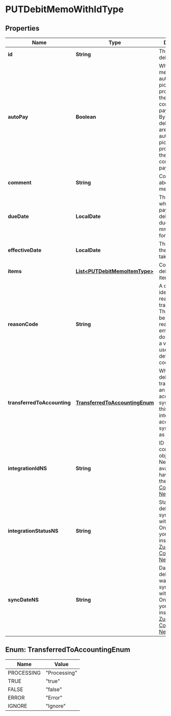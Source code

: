 

# PUTDebitMemoWithIdType


## Properties

| Name | Type | Description | Notes |
|------------ | ------------- | ------------- | -------------|
|**id** | **String** | The ID of the debit memo.  |  [optional] |
|**autoPay** | **Boolean** | Whether debit memos are automatically picked up for processing in the corresponding payment run.   By default, debit memos are automatically picked up for processing in the corresponding payment run.  |  [optional] |
|**comment** | **String** | Comments about the debit memo.  |  [optional] |
|**dueDate** | **LocalDate** | The date by which the payment for the debit memo is due, in &#x60;yyyy-mm-dd&#x60; format.  |  [optional] |
|**effectiveDate** | **LocalDate** | The date when the debit memo takes effect.  |  [optional] |
|**items** | [**List&lt;PUTDebitMemoItemType&gt;**](PUTDebitMemoItemType.md) | Container for debit memo items.  |  [optional] |
|**reasonCode** | **String** | A code identifying the reason for the transaction. The value must be an existing reason code or empty. If you do not specify a value, Zuora uses the default reason code  |  [optional] |
|**transferredToAccounting** | [**TransferredToAccountingEnum**](#TransferredToAccountingEnum) | Whether the debit memo is transferred to an external accounting system. Use this field for integration with accounting systems, such as NetSuite.   |  [optional] |
|**integrationIdNS** | **String** | ID of the corresponding object in NetSuite. Only available if you have installed the [Zuora Connector for NetSuite](https://www.zuora.com/connect/app/?appId&#x3D;265).  |  [optional] |
|**integrationStatusNS** | **String** | Status of the debit memo&#39;s synchronization with NetSuite. Only available if you have installed the [Zuora Connector for NetSuite](https://www.zuora.com/connect/app/?appId&#x3D;265).  |  [optional] |
|**syncDateNS** | **String** | Date when the debit memo was synchronized with NetSuite. Only available if you have installed the [Zuora Connector for NetSuite](https://www.zuora.com/connect/app/?appId&#x3D;265).  |  [optional] |



## Enum: TransferredToAccountingEnum

| Name | Value |
|---- | -----|
| PROCESSING | &quot;Processing&quot; |
| TRUE | &quot;true&quot; |
| FALSE | &quot;false&quot; |
| ERROR | &quot;Error&quot; |
| IGNORE | &quot;Ignore&quot; |



